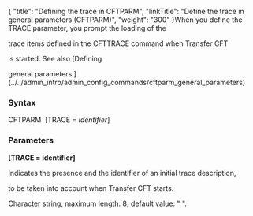 {
    "title": "Defining the trace in CFTPARM",
    "linkTitle": "Define the trace in general parameters (CFTPARM)",
    "weight": "300"
}When you define the TRACE parameter, you prompt the loading of the
trace items defined in the CFTTRACE command when Transfer CFT
is started. See also [Defining
general parameters.](../../admin_intro/admin_config_commands/cftparm_general_parameters)

### <span id="Syntax"></span>Syntax

CFTPARM  \[TRACE = *identifier*\]

### <span id="Parameters"></span>Parameters

**\[TRACE = identifier\]**

Indicates the presence and the identifier of an initial trace description,
to be taken into account when Transfer CFT starts.

Character string, maximum length: 8; default value: " ".
